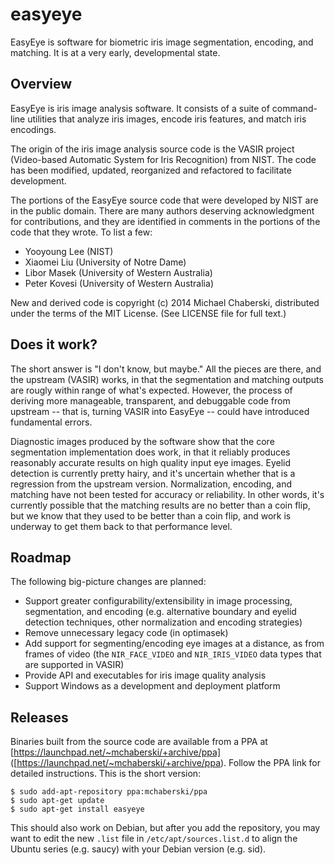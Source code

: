 # easyeye

EasyEye is software for biometric iris image segmentation, encoding, 
and matching. It is at a very early, developmental state.

## Overview

EasyEye is iris image analysis software. It consists of a suite of 
command-line utilities that analyze iris images, encode iris features, 
and match iris encodings. 

The origin of the iris image analysis source code is the VASIR project
(Video-based Automatic System for Iris Recognition) from NIST. The code
has been modified, updated, reorganized and refactored to facilitate 
development.

The portions of the EasyEye source code that were developed by NIST are
in the public domain. There are many authors deserving acknowledgment 
for contributions, and they are identified in comments in the portions 
of the code that they wrote. To list a few:
- Yooyoung Lee (NIST)
- Xiaomei Liu (University of Notre Dame)
- Libor Masek (University of Western Australia)
- Peter Kovesi (University of Western Australia)

New and derived code is copyright (c) 2014 Michael Chaberski, 
distributed under the terms of the MIT License. (See LICENSE file for 
full text.)

## Does it work?
The short answer is  "I don't know, but maybe." All the pieces are there, and 
the upstream (VASIR) works, in that the segmentation and matching outputs are
rougly within range of what's expected. However, the process of deriving more 
manageable, transparent, and debuggable code from upstream -- that is, turning
VASIR into EasyEye -- could have introduced fundamental errors.

Diagnostic images produced by the software show that the core segmentation
implementation does work, in that it reliably produces reasonably accurate
results on high quality input eye images. Eyelid detection is currently 
pretty hairy, and it's uncertain whether that is a regression from the 
upstream version. Normalization, encoding, and matching have not been tested
for accuracy or reliability. In other words, it's currently possible that 
the matching results are no better than a coin flip, but we know that they
used to be better than a coin flip, and work is underway to get them back
to that performance level.

## Roadmap

The following big-picture changes are planned:

 - Support greater configurability/extensibility in image processing, 
   segmentation, and encoding (e.g. alternative boundary and eyelid 
   detection techniques, other normalization and encoding strategies)
 - Remove unnecessary legacy code (in optimasek) 
 - Add support for segmenting/encoding eye images at a distance, as 
   from frames of video (the `NIR_FACE_VIDEO` and `NIR_IRIS_VIDEO`
   data types that are supported in VASIR)
 - Provide API and executables for iris image quality analysis
 - Support Windows as a development and deployment platform

## Releases

Binaries built from the source code are available from a PPA at 
[https://launchpad.net/~mchaberski/+archive/ppa]
([https://launchpad.net/~mchaberski/+archive/ppa). Follow the PPA link for 
detailed instructions. This is the short version:

    $ sudo add-apt-repository ppa:mchaberski/ppa
    $ sudo apt-get update
    $ sudo apt-get install easyeye

This should also work on Debian, but after you add the repository, you may
want to edit the new `.list` file in `/etc/apt/sources.list.d` to align the 
Ubuntu series (e.g. saucy) with your Debian version (e.g. sid).
